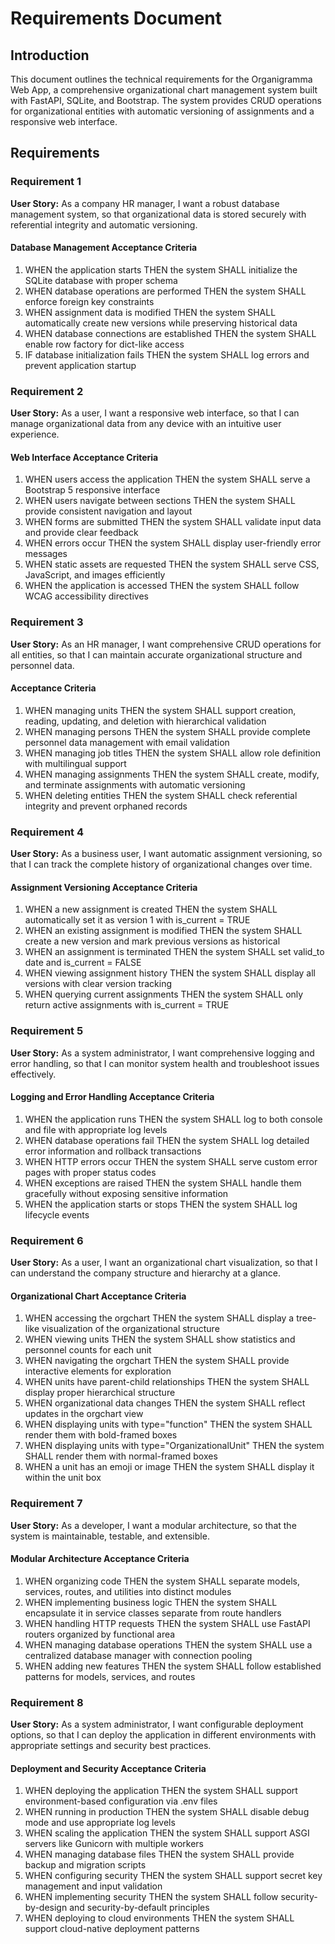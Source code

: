 # Requirements Document

## Introduction

This document outlines the technical requirements for the Organigramma Web App, a comprehensive organizational chart management system built with FastAPI, SQLite, and Bootstrap. The system provides CRUD operations for organizational entities with automatic versioning of assignments and a responsive web interface.

## Requirements

### Requirement 1

**User Story:** As a company HR manager, I want a robust database management system, so that organizational data is stored securely with referential integrity and automatic versioning.

#### Database Management Acceptance Criteria

1. WHEN the application starts THEN the system SHALL initialize the SQLite database with proper schema
2. WHEN database operations are performed THEN the system SHALL enforce foreign key constraints
3. WHEN assignment data is modified THEN the system SHALL automatically create new versions while preserving historical data
4. WHEN database connections are established THEN the system SHALL enable row factory for dict-like access
5. IF database initialization fails THEN the system SHALL log errors and prevent application startup

### Requirement 2

**User Story:** As a user, I want a responsive web interface, so that I can manage organizational data from any device with an intuitive user experience.

#### Web Interface Acceptance Criteria

1. WHEN users access the application THEN the system SHALL serve a Bootstrap 5 responsive interface
2. WHEN users navigate between sections THEN the system SHALL provide consistent navigation and layout
3. WHEN forms are submitted THEN the system SHALL validate input data and provide clear feedback
4. WHEN errors occur THEN the system SHALL display user-friendly error messages
5. WHEN static assets are requested THEN the system SHALL serve CSS, JavaScript, and images efficiently
6. WHEN the application is accessed THEN the system SHALL follow WCAG accessibility directives

### Requirement 3

**User Story:** As an HR manager, I want comprehensive CRUD operations for all entities, so that I can maintain accurate organizational structure and personnel data.

#### Acceptance Criteria

1. WHEN managing units THEN the system SHALL support creation, reading, updating, and deletion with hierarchical validation
2. WHEN managing persons THEN the system SHALL provide complete personnel data management with email validation
3. WHEN managing job titles THEN the system SHALL allow role definition with multilingual support
4. WHEN managing assignments THEN the system SHALL create, modify, and terminate assignments with automatic versioning
5. WHEN deleting entities THEN the system SHALL check referential integrity and prevent orphaned records

### Requirement 4

**User Story:** As a business user, I want automatic assignment versioning, so that I can track the complete history of organizational changes over time.

#### Assignment Versioning Acceptance Criteria

1. WHEN a new assignment is created THEN the system SHALL automatically set it as version 1 with is_current = TRUE
2. WHEN an existing assignment is modified THEN the system SHALL create a new version and mark previous versions as historical
3. WHEN an assignment is terminated THEN the system SHALL set valid_to date and is_current = FALSE
4. WHEN viewing assignment history THEN the system SHALL display all versions with clear version tracking
5. WHEN querying current assignments THEN the system SHALL only return active assignments with is_current = TRUE

### Requirement 5

**User Story:** As a system administrator, I want comprehensive logging and error handling, so that I can monitor system health and troubleshoot issues effectively.

#### Logging and Error Handling Acceptance Criteria

1. WHEN the application runs THEN the system SHALL log to both console and file with appropriate log levels
2. WHEN database operations fail THEN the system SHALL log detailed error information and rollback transactions
3. WHEN HTTP errors occur THEN the system SHALL serve custom error pages with proper status codes
4. WHEN exceptions are raised THEN the system SHALL handle them gracefully without exposing sensitive information
5. WHEN the application starts or stops THEN the system SHALL log lifecycle events

### Requirement 6

**User Story:** As a user, I want an organizational chart visualization, so that I can understand the company structure and hierarchy at a glance.

#### Organizational Chart Acceptance Criteria

1. WHEN accessing the orgchart THEN the system SHALL display a tree-like visualization of the organizational structure
2. WHEN viewing units THEN the system SHALL show statistics and personnel counts for each unit
3. WHEN navigating the orgchart THEN the system SHALL provide interactive elements for exploration
4. WHEN units have parent-child relationships THEN the system SHALL display proper hierarchical structure
5. WHEN organizational data changes THEN the system SHALL reflect updates in the orgchart view
6. WHEN displaying units with type="function" THEN the system SHALL render them with bold-framed boxes
7. WHEN displaying units with type="OrganizationalUnit" THEN the system SHALL render them with normal-framed boxes
8. WHEN a unit has an emoji or image THEN the system SHALL display it within the unit box

### Requirement 7

**User Story:** As a developer, I want a modular architecture, so that the system is maintainable, testable, and extensible.

#### Modular Architecture Acceptance Criteria

1. WHEN organizing code THEN the system SHALL separate models, services, routes, and utilities into distinct modules
2. WHEN implementing business logic THEN the system SHALL encapsulate it in service classes separate from route handlers
3. WHEN handling HTTP requests THEN the system SHALL use FastAPI routers organized by functional area
4. WHEN managing database operations THEN the system SHALL use a centralized database manager with connection pooling
5. WHEN adding new features THEN the system SHALL follow established patterns for models, services, and routes

### Requirement 8

**User Story:** As a system administrator, I want configurable deployment options, so that I can deploy the application in different environments with appropriate settings and security best practices.

#### Deployment and Security Acceptance Criteria

1. WHEN deploying the application THEN the system SHALL support environment-based configuration via .env files
2. WHEN running in production THEN the system SHALL disable debug mode and use appropriate log levels
3. WHEN scaling the application THEN the system SHALL support ASGI servers like Gunicorn with multiple workers
4. WHEN managing database files THEN the system SHALL provide backup and migration scripts
5. WHEN configuring security THEN the system SHALL support secret key management and input validation
6. WHEN implementing security THEN the system SHALL follow security-by-design and security-by-default principles
7. WHEN deploying to cloud environments THEN the system SHALL support cloud-native deployment patterns

